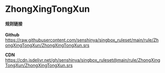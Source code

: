 # ZhongXingTongXun

#### 规则链接

**Github**
https://raw.githubusercontent.com/senshinya/singbox_ruleset/main/rule/ZhongXingTongXun/ZhongXingTongXun.srs

**CDN**
https://cdn.jsdelivr.net/gh/senshinya/singbox_ruleset@main/rule/ZhongXingTongXun/ZhongXingTongXun.srs